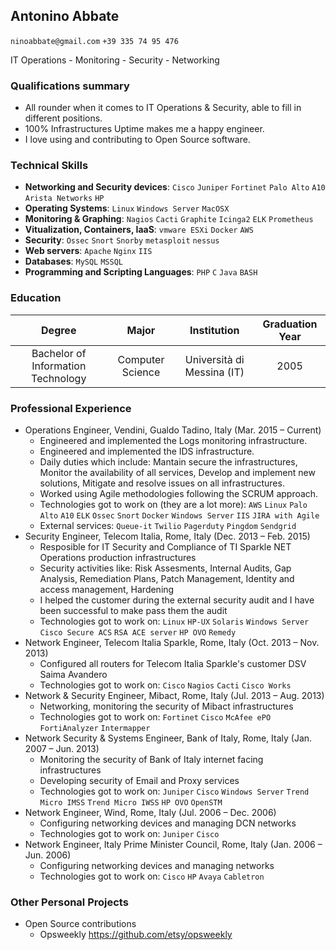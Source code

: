 ## Antonino Abbate
`ninoabbate@gmail.com` `+39 335 74 95 476`

IT Operations - Monitoring - Security - Networking

### Qualifications summary
* All rounder when it comes to IT Operations & Security, able to fill in different positions.
* 100% Infrastructures Uptime makes me a happy engineer.
* I love using and contributing to Open Source software.


### Technical Skills
* **Networking and Security devices**: `Cisco` `Juniper` `Fortinet` `Palo Alto` `A10` `Arista Networks` `HP`
* **Operating Systems**: `Linux` `Windows Server` `MacOSX`
* **Monitoring & Graphing**: `Nagios` `Cacti` `Graphite` `Icinga2` `ELK` `Prometheus` 
* **Vitualization, Containers, IaaS**: `vmware ESXi` `Docker` `AWS`
* **Security**: `Ossec` `Snort` `Snorby` `metasploit` `nessus`
* **Web servers**: `Apache` `Nginx` `IIS`
* **Databases**: `MySQL` `MSSQL` 
* **Programming and Scripting Languages**: `PHP` `C` `Java` `BASH`

### Education
 Degree | Major | Institution | Graduation Year
:--:|:--:|:--:|:--:
Bachelor of Information Technology | Computer Science | Università di Messina (IT) | 2005


### Professional Experience
* Operations Engineer, Vendini, Gualdo Tadino, Italy (Mar. 2015 – Current)
    - Engineered and implemented the Logs monitoring infrastructure.
    - Engineered and implemented the IDS infrastructure.
    - Daily duties which include: Mantain secure the infrastructures, Monitor the availability of all services, Develop and implement new solutions, Mitigate and resolve issues on all infrastructures.
    - Worked using Agile methodologies following the SCRUM approach.
    - Technologies got to work on (they are a lot more): `AWS` `Linux` `Palo Alto` `A10` `ELK` `Ossec` `Snort` `Docker` `Windows Server` `IIS` `JIRA with Agile`
    - External services: `Queue-it` `Twilio` `Pagerduty` `Pingdom` `Sendgrid`  
* Security Engineer, Telecom Italia, Rome, Italy (Dec. 2013 – Feb. 2015)
    - Resposible for IT Security and Compliance of TI Sparkle NET Operations production infrastructures
    - Security activities like: Risk Assesments, Internal Audits, Gap Analysis, Remediation Plans, Patch Management, Identity and access management, Hardening
    - I helped the customer during the external security audit and I have been successful to make pass them the audit
    - Technologies got to work on: `Linux` `HP-UX` `Solaris` `Windows Server` `Cisco Secure ACS` `RSA ACE server` `HP OVO` `Remedy` 
* Network Engineer, Telecom Italia Sparkle, Rome, Italy (Oct. 2013 – Nov. 2013)
    - Configured all routers for Telecom Italia Sparkle's customer DSV Saima Avandero
    - Technologies got to work on: `Cisco` `Nagios` `Cacti` `Cisco Works`  
* Network & Security Engineer, Mibact, Rome, Italy (Jul. 2013 – Aug. 2013)
    - Networking, monitoring the security of Mibact infrastructures
    - Technologies got to work on: `Fortinet` `Cisco` `McAfee ePO` `FortiAnalyzer` `Intermapper` 
* Network Security & Systems Engineer, Bank of Italy, Rome, Italy (Jan. 2007 – Jun. 2013)
    - Monitoring the security of Bank of Italy internet facing infrastructures
    - Developing security of Email and Proxy services
    - Technologies got to work on: `Juniper` `Cisco` `Windows Server` `Trend Micro IMSS` `Trend Micro IWSS` `HP OVO` `OpenSTM` 
* Network Engineer, Wind, Rome, Italy (Jul. 2006 – Dec. 2006)
    - Configuring networking devices and managing DCN networks
    - Technologies got to work on: `Juniper` `Cisco` 
* Network Engineer, Italy Prime Minister Council, Rome, Italy (Jan. 2006 – Jun. 2006)
    - Configuring networking devices and managing networks
    - Technologies got to work on: `Cisco` `HP` `Avaya` `Cabletron` 

### Other Personal Projects
* Open Source contributions
    - Opsweekly https://github.com/etsy/opsweekly

